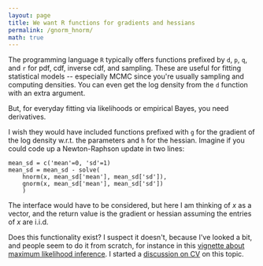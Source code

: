 ```yaml
---
layout: page
title: We want R functions for gradients and hessians
permalink: /gnorm_hnorm/
math: true
---
```



The programming language `R` typically offers functions prefixed by `d`, `p`, `q`, and `r` for pdf, cdf, inverse cdf, and sampling. These are useful for fitting statistical models -- especially MCMC since you're usually sampling and computing densities. You can even get the log density from the `d` function with an extra argument. 

But, for everyday fitting via likelihoods or empirical Bayes, you need derivatives.

I wish they would have included functions prefixed with `g` for the gradient of the log density w.r.t. the parameters and `h` for the hessian. Imagine if you could code up a Newton-Raphson update in two lines:

    mean_sd = c('mean'=0, 'sd'=1)
    mean_sd = mean_sd - solve( 
        hnorm(x, mean_sd['mean'], mean_sd['sd']), 
        gnorm(x, mean_sd['mean'], mean_sd['sd']) 
        )

The interface would have to be considered, but here I am thinking of $x$ as a vector, and the return value is the gradient or hessian assuming the entries of $x$ are i.i.d.

Does this functionality exist? I suspect it doesn't, because I've looked a bit, and people seem to do it from scratch, for instance in this [vignette about maximum likelihood inference](https://r-forge.r-project.org/scm/viewvc.php/*checkout*/paper/CompStat/maxLik.pdf?revision=1114&root=maxlik&pathrev=1114
). I started a [discussion on CV](https://stats.stackexchange.com/questions/386860/does-any-r-package-offer-gnorm-hnorm-and-similar-what-about-other-langu) on this topic.